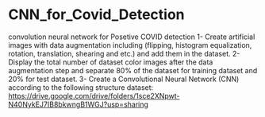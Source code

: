 # CNN_for_Covid_Detection
convolution neural network for Posetive COVID detection
1- Create artificial images with data augmentation including (flipping, histogram equalization, rotation,
translation, shearing and etc.) and add them in the dataset.
2- Display the total number of dataset color images after the data augmentation step and separate 80% of the
dataset for training dataset and 20% for test dataset.
3- Create a Convolutional Neural Network (CNN) according to the following structure
dataset: https://drive.google.com/drive/folders/1sce2XNpwt-N40NykEJ7IB8bkwngB1WGJ?usp=sharing
